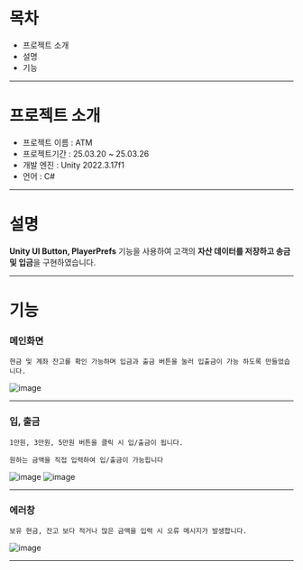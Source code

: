 목차
=============
* 프로젝트 소개
* 설명
* 기능

---

프로젝트 소개
=============
* 프로젝트 이름 : ATM
* 프로젝트기간 : 25.03.20 ~ 25.03.26
* 개발 엔진 : Unity 2022.3.17f1
* 언어 : C#

---

설명
=============
**Unity UI Button, PlayerPrefs** 기능을 사용하여
고객의 **자산 데이터를 저장하고 송금 및 입금**을 구현하였습니다.

---

기능
=============

### 메인화면

```
현금 및 계좌 잔고를 확인 가능하며 입금과 출금 버튼을 눌러 입출금이 가능 하도록 만들었습니다.
```
![image](https://github.com/user-attachments/assets/c08618b4-cba8-4556-a8bf-8f154240ea92)

---

### 입, 출금
```
1만원, 3만원, 5만원 버튼을 클릭 시 입/출금이 됩니다.

원하는 금액을 직접 입력하여 입/출금이 가능힙니다
```

![image](https://github.com/user-attachments/assets/3332c25d-fb8a-4205-9b03-11988931c647)
![image](https://github.com/user-attachments/assets/18934e2b-b2f9-409e-aa51-c2c9207cafb3)

---

### 에러창
```
보유 현금, 잔고 보다 적거나 많은 금액을 입력 시 오류 메시지가 발생합니다.
```

![image](https://github.com/user-attachments/assets/0c2a2271-a4e1-4d65-bc06-0917b645aedf)

---
